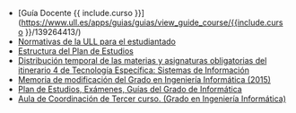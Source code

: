 
* [Guía Docente {{ include.curso }}](https://www.ull.es/apps/guias/guias/view_guide_course/{{include.curso }}/139264413/) 
* [Normativas de la ULL para el estudiantado](https://www.ull.es/portal/normativa/estudiantes/)
* [Estructura del Plan de Estudios](https://www.ull.es/grados/ingenieria-informatica/plan-de-estudios/estructura-del-plan-de-estudios/)
* [Distribución temporal de las materias y asignaturas obligatorias del itinerario 4 de Tecnología Específica: Sistemas de Información](https://drive.google.com/file/d/1zo-xNyfhotrraVDc66ACPrLSkJlHjQgK/view)
* [Memoria de modificación del Grado en Ingeniería Informática (2015)](https://drive.google.com/open?id=1B0iU3svFd27UVgXHvh36iFXAYQh0RxXM)
* <a href="https://www.ull.es/grados/ingenieria-informatica/" target="_blank">Plan de Estudios, Exámenes, Guías del Grado de Informática</a>
* <a href="https://campusvirtual.ull.es/facultades/course/view.php?id=100" target="_blank">Aula de Coordinación de Tercer curso. (Grado en Ingeniería Informática)</a>
